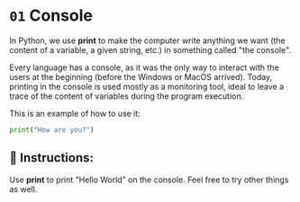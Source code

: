 # `01` Console

In Python, we use **print** to make the computer write anything we want (the content of a variable, a given string, etc.) in something called "the console".

Every language has a console, as it was the only way to interact with the users at the beginning (before the Windows or MacOS arrived).
Today, printing in the console is used mostly as a monitoring tool, ideal to leave a trace of the content of variables during the program execution.

This is an example of how to use it:
```py
print("How are you?")
```

## 📝 Instructions:

Use **print** to print "Hello World" on the console. Feel free to try other things as well.

